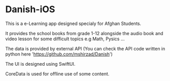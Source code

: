# Danish-iOS

This is a e-Learning app designed specialy for Afghan Students. 

It provides the school books from grade 1-12 alongside the audio book and video lesson for some difficult topics e.g Math, Pysics ...

The data is provided by external API (You can check the API code written in python here 'https://github.com/mshirzad/Danish')

The UI is designed using SwiftUI. 

CoreData is used for offline use of some content.
